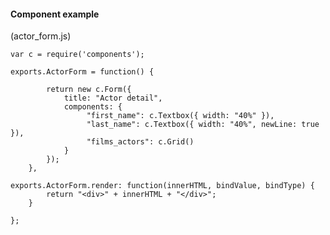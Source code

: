 #### Component example

(actor_form.js)

    var c = require('components');

    exports.ActorForm = function() {

            return new c.Form({
                title: "Actor detail",
                components: {
                     "first_name": c.Textbox({ width: "40%" }),
                     "last_name": c.Textbox({ width: "40%", newLine: true }),
                     "films_actors": c.Grid()
                }
            });
        },

    exports.ActorForm.render: function(innerHTML, bindValue, bindType) {
            return "<div>" + innerHTML + "</div>";
        }

    };
